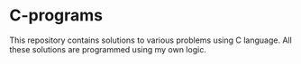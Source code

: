 # C-programs
This repository contains solutions to various problems using C language. All these solutions are programmed using my own logic.
